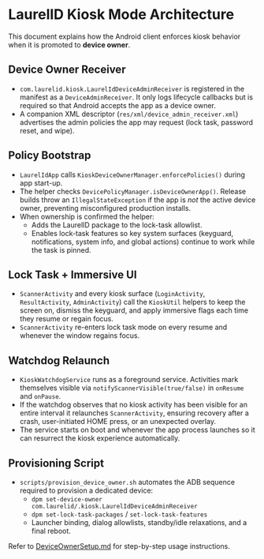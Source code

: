 # LaurelID Kiosk Mode Architecture

This document explains how the Android client enforces kiosk behavior when it
is promoted to **device owner**.

## Device Owner Receiver

* `com.laurelid.kiosk.LaurelIdDeviceAdminReceiver` is registered in the
  manifest as a `DeviceAdminReceiver`. It only logs lifecycle callbacks but is
  required so that Android accepts the app as a device owner.
* A companion XML descriptor (`res/xml/device_admin_receiver.xml`) advertises
  the admin policies the app may request (lock task, password reset, and wipe).

## Policy Bootstrap

* `LaurelIdApp` calls `KioskDeviceOwnerManager.enforcePolicies()` during app
  start-up.
* The helper checks `DevicePolicyManager.isDeviceOwnerApp()`. Release builds
  throw an `IllegalStateException` if the app is *not* the active device owner,
  preventing misconfigured production installs.
* When ownership is confirmed the helper:
  * Adds the LaurelID package to the lock-task allowlist.
  * Enables lock-task features so key system surfaces (keyguard, notifications,
    system info, and global actions) continue to work while the task is pinned.

## Lock Task + Immersive UI

* `ScannerActivity` and every kiosk surface (`LoginActivity`, `ResultActivity`,
  `AdminActivity`) call the `KioskUtil` helpers to keep the screen on, dismiss
  the keyguard, and apply immersive flags each time they resume or regain focus.
* `ScannerActivity` re-enters lock task mode on every resume and whenever the
  window regains focus.

## Watchdog Relaunch

* `KioskWatchdogService` runs as a foreground service. Activities mark
  themselves visible via `notifyScannerVisible(true/false)` in `onResume` and
  `onPause`.
* If the watchdog observes that no kiosk activity has been visible for an
  entire interval it relaunches `ScannerActivity`, ensuring recovery after a
  crash, user-initiated HOME press, or an unexpected overlay.
* The service starts on boot and whenever the app process launches so it can
  resurrect the kiosk experience automatically.

## Provisioning Script

* `scripts/provision_device_owner.sh` automates the ADB sequence required to
  provision a dedicated device:
  * `dpm set-device-owner com.laurelid/.kiosk.LaurelIdDeviceAdminReceiver`
  * `dpm set-lock-task-packages` / `set-lock-task-features`
  * Launcher binding, dialog allowlists, standby/idle relaxations, and a final
    reboot.

Refer to [DeviceOwnerSetup.md](../DeviceOwnerSetup.md) for step-by-step usage
instructions.
